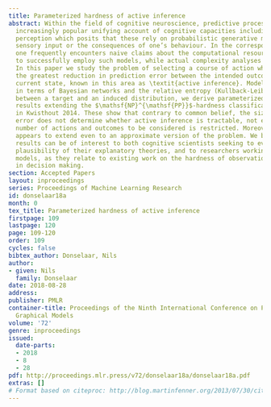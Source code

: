 ```yaml
---
title: Parameterized hardness of active inference
abstract: Within the field of cognitive neuroscience, predictive processing is an
  increasingly popular unifying account of cognitive capacities including action and
  perception which posits that these rely on probabilistic generative models to predict
  sensory input or the consequences of one’s behaviour. In the corresponding literature
  one frequently encounters naive claims about the computational resources required
  to successfully employ such models, while actual complexity analyses are often lacking.
  In this paper we study the problem of selecting a course of action which yields
  the greatest reduction in prediction error between the intended outcome and the
  current state, known in this area as \textit{active inference}. Modelling the problem
  in terms of Bayesian networks and the relative entropy (Kullback-Leibler divergence)
  between a target and an induced distribution, we derive parameterized (in)tractability
  results extending the $\mathsf{NP}^{\mathsf{PP}}$-hardness classification found
  in Kwisthout 2014. These show that contrary to common belief, the size of the prediction
  error does not determine whether active inference is tractable, not even when the
  number of actions and outcomes to be considered is restricted. Moreover, this conclusion
  appears to extend even to an approximate version of the problem. We believe these
  results can be of interest to both cognitive scientists seeking to evaluate the
  plausibility of their explanatory theories, and to researchers working on probabilistic
  models, as they relate to existing work on the hardness of observation selection
  in decision making.
section: Accepted Papers
layout: inproceedings
series: Proceedings of Machine Learning Research
id: donselaar18a
month: 0
tex_title: Parameterized hardness of active inference
firstpage: 109
lastpage: 120
page: 109-120
order: 109
cycles: false
bibtex_author: Donselaar, Nils
author:
- given: Nils
  family: Donselaar
date: 2018-08-28
address: 
publisher: PMLR
container-title: Proceedings of the Ninth International Conference on Probabilistic
  Graphical Models
volume: '72'
genre: inproceedings
issued:
  date-parts:
  - 2018
  - 8
  - 28
pdf: http://proceedings.mlr.press/v72/donselaar18a/donselaar18a.pdf
extras: []
# Format based on citeproc: http://blog.martinfenner.org/2013/07/30/citeproc-yaml-for-bibliographies/
---
```

